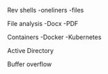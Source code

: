 Rev shells 
	-oneliners
	-files

File analysis
	-Docx
	-PDF

Containers
	-Docker
	-Kubernetes

Active Directory

Buffer overflow